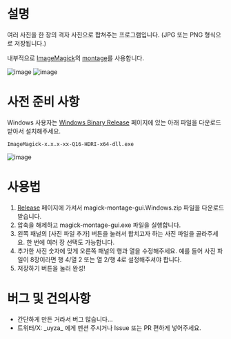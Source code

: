 # 설명

여러 사진을 한 장의 격자 사진으로 합쳐주는 프로그램입니다. (JPG 또는 PNG 형식으로 저장됩니다.)

내부적으로 [ImageMagick](https://imagemagick.org)의 [montage](https://imagemagick.org/script/montage.php)를 사용합니다.

![image](https://github.com/azyu/imagemagick-montage-gui/assets/1789839/ec62f96f-d89a-4e1d-88a1-91c71182c64e)
![image](https://github.com/azyu/imagemagick-montage-gui/assets/1789839/f009b8a0-8307-4fc4-95d1-798bb07956e9)

# 사전 준비 사항

Windows 사용자는 [Windows Binary Release](https://imagemagick.org/script/download.php#windows) 페이지에 있는 아래 파일을 다운로드 받아서 설치해주세요.

```
ImageMagick-x.x.x-xx-Q16-HDRI-x64-dll.exe
```

<img alt="image" src="https://github.com/azyu/imagemagick-montage-gui/assets/1789839/d1544ff2-7147-41ca-b537-625a3d09a66a">

# 사용법
1. [Release](https://github.com/azyu/imagemagick-montage-gui/releases) 페이지에 가셔서 magick-montage-gui.Windows.zip 파일을 다운로드 받습니다.
2. 압축을 해제하고 magick-montage-gui.exe 파일을 실행합니다.
3. 왼쪽 패널의 [사진 파일 추가] 버튼을 눌러서 합치고자 하는 사진 파일을 골라주세요. 한 번에 여러 장 선택도 가능합니다.
4. 추가한 사진 숫자에 맞게 오른쪽 패널의 행과 열을 수정해주세요. 예를 들어 사진 파일이 8장이라면 행 4/열 2 또는 열 2/행 4로 설정해주셔야 합니다.
5. 저장하기 버튼을 눌러 완성!

# 버그 및 건의사항
- 간단하게 만든 거라서 버그 많습니다...
- 트위터/X: \_uyza\_ 에게 멘션 주시거나 Issue 또는 PR 편하게 넣어주세요.
